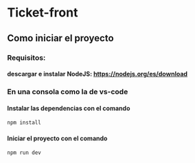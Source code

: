 # Ticket-front

## Como iniciar el proyecto

### Requisitos:
#### descargar e instalar NodeJS: https://nodejs.org/es/download
### En una consola como la de vs-code
#### Instalar las dependencias con el comando
```js
npm install
```
#### Iniciar el proyecto con el comando
```js
npm run dev
```
